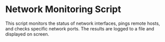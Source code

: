 # Network Monitoring Script

This script monitors the status of network interfaces, pings remote hosts, and checks specific network ports. The results are logged to a file and displayed on screen.
